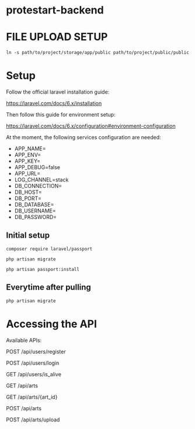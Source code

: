 # protestart-backend

# FILE UPLOAD SETUP

`ln -s path/to/project/storage/app/public path/to/project/public/public`

# Setup

Follow the official laravel installation guide:

https://laravel.com/docs/6.x/installation

Then follow this guide for environment setup:

https://laravel.com/docs/6.x/configuration#environment-configuration

At the moment, the following services configuration are needed:
* APP_NAME=
* APP_ENV=
* APP_KEY=
* APP_DEBUG=false
* APP_URL=
* LOG_CHANNEL=stack
* DB_CONNECTION=
* DB_HOST=
* DB_PORT=
* DB_DATABASE=
* DB_USERNAME=
* DB_PASSWORD=

## Initial setup

`composer require laravel/passport`

`php artisan migrate`

`php artisan passport:install`

## Everytime after pulling 

`php artisan migrate`


# Accessing the API

Available APIs:

POST /api/users/register

POST /api/users/login

GET  /api/users/is_alive

GET  /api/arts

GET  /api/arts/{art_id}

POST /api/arts

POST /api/arts/upload
